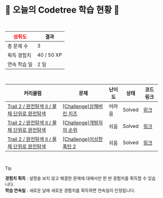 # 🌲 오늘의 Codetree 학습 현황 🌲

<br />

| <span style="color:red;display:block;text-align:center;"> **성취도**</span> | 결과 |
|---|---|
| 총 문제 수 | 3 |
| 획득 경험치 | 40 / 50 XP |
| 연속 학습 일 | 2 일 |

<br />

|커리큘럼|문제|난이도|상태|코드 링크|
|---|---|---|---|---|
|[Trail 2 / 완전탐색 II / 물체 단위로 완전탐색](https://https://en.codetree.ai/trail-info/novice-mid/)|[[Challenge]상해버린 치즈](https://https://en.codetree.ai/trails/complete/curated-cards/challenge-rotten-cheese/)|어려움|Solved|[링크](https://github.com/dlacksdn/codetree-TILs/blob/main/250111/%EC%83%81%ED%95%B4%EB%B2%84%EB%A6%B0%20%EC%B9%98%EC%A6%88/rotten-cheese.cpp)|
|[Trail 2 / 완전탐색 II / 물체 단위로 완전탐색](https://https://en.codetree.ai/trail-info/novice-mid/)|[[Challenge]개발자의 순위](https://https://en.codetree.ai/trails/complete/curated-cards/challenge-developers-rank/)|쉬움|Solved|[링크](https://github.com/dlacksdn/codetree-TILs/blob/main/250111/%EA%B0%9C%EB%B0%9C%EC%9E%90%EC%9D%98%20%EC%88%9C%EC%9C%84/developers-rank.cpp)|
|[Trail 2 / 완전탐색 II / 물체 단위로 완전탐색](https://https://en.codetree.ai/trail-info/novice-mid/)|[[Challenge]이상한 폭탄 2](https://https://en.codetree.ai/trails/complete/curated-cards/challenge-strange-bomb-2/)|쉬움|Solved|[링크](https://github.com/dlacksdn/codetree-TILs/blob/main/250111/%EC%9D%B4%EC%83%81%ED%95%9C%20%ED%8F%AD%ED%83%84%202/strange-bomb-2.cpp)|


<br />

> [!TIP]
> **경험치 획득** : 설명을 보지 않고 해결한 문제에 대해서만 한 번 경험치를 획득할 수 있습니다.  
> **학습 연속일** : 새로운 날에 새로운 경험치를 획득하면 연속일이 인정됩니다.

